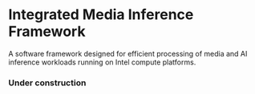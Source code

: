 # Integrated Media Inference Framework

A software framework designed for efficient processing of media and AI inference workloads running on Intel compute platforms.

### Under construction

